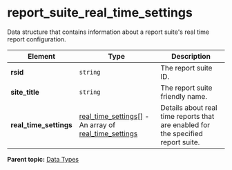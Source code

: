 # report_suite_real_time_settings

Data structure that contains information about a report suite's real time report configuration.

|Element|Type|Description|
|-------|----|-----------|
| **rsid** | `string` | The report suite ID. |
| **site_title** | `string` | The report suite friendly name. |
| **real_time_settings** |  [real_time_settings[]](r_real_time_settings_array.md#) - An array of [real_time_settings](r_real_time_settings.md#) | Details about real time reports that are enabled for the specified report suite. |

**Parent topic:** [Data Types](../data_types/c_datatypes.md)


